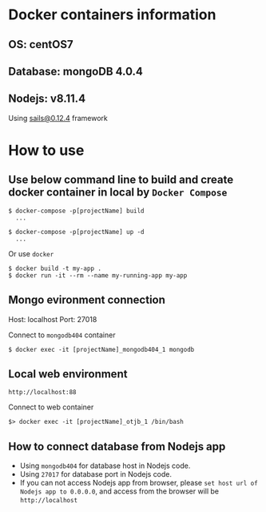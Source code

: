 
# Docker containers information

## OS: centOS7
## Database: mongoDB 4.0.4
## Nodejs: v8.11.4
Using sails@0.12.4 framework

# How to use

## Use below command line to build and create docker container in local by `Docker Compose`

```
$ docker-compose -p[projectName] build
  ...

$ docker-compose -p[projectName] up -d
  ...
```

Or use `docker`

```
$ docker build -t my-app .
$ docker run -it --rm --name my-running-app my-app
```

## Mongo evironment connection

Host: localhost
Port: 27018

Connect to `mongodb404` container

```
$ docker exec -it [projectName]_mongodb404_1 mongodb
```


## Local web environment

```
http://localhost:88
```

Connect to web container
```
$> docker exec -it [projectName]_otjb_1 /bin/bash
```

## How to connect database from Nodejs app

- Using `mongodb404` for database host in Nodejs code.
- Using `27017` for database port in Nodejs code.
- If you can not access Nodejs app from browser, please `set host url of Nodejs app to 0.0.0.0`, and access from the browser will be `http://localhost`